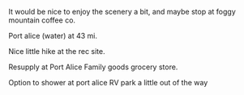 It would be nice to enjoy the scenery a bit, and maybe stop at foggy mountain coffee co.

Port alice (water) at 43 mi.

Nice little hike at the rec site.

Resupply at Port Alice Family goods grocery store.

Option to shower at port alice RV park a little out of the way

